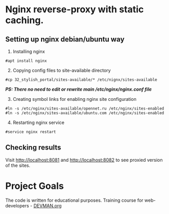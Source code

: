 
# Nginx reverse-proxy with static caching.

## Setting up nginx debian/ubuntu way

1. Installing nginx

```
#apt install nginx
```

2. Copying config files to site-available directory

```
#cp 32_stylish_portal/sites-available/* /etc/nignx/sites-available
```
**_PS: There no need to edit or rewrite main /etc/nginx/nginx.conf file_**

3. Creating symbol links for enabling nginx site configuration

```
#ln -s /etc/nginx/sites-available/opennet.ru /etc/nginx/sites-enabled
#ln -s /etc/nginx/sites-available/ubuntu.com /etc/nginx/sites-enabled
```

4. Restarting nginx service

```
#service nginx restart 
```

## Checking results

Visit [http://localhost:8081](http://localhost:8081) and [http://localhost:8082](http://localhost:8081) to see proxied version of the sites.

# Project Goals

The code is written for educational purposes. Training course for web-developers - [DEVMAN.org](https://devman.org)
